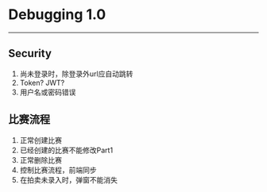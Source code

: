 # Debugging 1.0
--------------------------
## Security
<ol>
<li> 尚未登录时，除登录外url应自动跳转
<li> Token? JWT?
<li> 用户名或密码错误
</ol>

## 比赛流程
<ol>
<li> 正常创建比赛
<li> 已经创建的比赛不能修改Part1
<li> 正常删除比赛
<li> 控制比赛流程，前端同步
<li> 在拍卖未录入时，弹窗不能消失
</ol>
